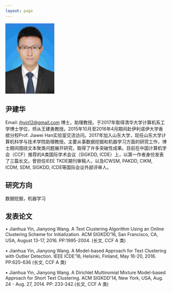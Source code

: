```yaml
---
layout: page
---
```


<img src="/images/JianhuaYin.jpg" class="floatpic" width="153" height="219">

## 尹建华

Email: jhyin12@gmail.com
博士，助理教授。于2017年取得清华大学计算机系工学博士学位，师从王建勇教授。2015年10月至2016年4月期间赴伊利诺伊大学香槟分校Prof. Jiawei Han实验室交流访问。2017年加入山东大学，现任山东大学计算机科学与技术学院助理教授。主要从事数据挖掘和机器学习方面的研究工作，博士期间围绕文本聚类问题展开研究，取得了许多突破性成果。目前在中国计算机学会（CCF）推荐的A类国际学术会议（SIGKDD, ICDE）上，以第一作者身份发表了三篇长文。曾担任IEEE TKDE期刊审稿人，以及ICWSM, PAKDD, CIKM, ICDM, SDM, SIGKDD, ICDE等国际会议外部评审人。

## 研究方向

数据挖掘，机器学习

## 发表论文

• Jianhua Yin, Jianyong Wang. A Text Clustering Algorithm Using an Online Clustering Scheme for Initialization. ACM SIGKDD’16, San Francisco, CA, USA, August 13-17, 2016. PP:1995-2004. (长文, CCF A 类)

• Jianhua Yin, Jianyong Wang. A Model-based Approach for Text Clustering with Outlier Detection. IEEE ICDE'16, Helsinki, Finland, May 16-20, 2016. PP:625-636 (长文, CCF A 类)

• Jianhua Yin, Jianyong Wang. A Dirichlet Multinomial Mixture Model-based Approach for Short Text Clustering. ACM SIGKDD'14, New York, USA, Aug. 24 - Aug. 27, 2014. PP: 233-242.(长文, CCF A 类)

